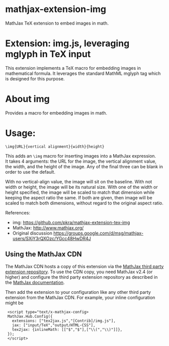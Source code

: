 mathjax-extension-img
=========================

MathJax TeX extension to embed images in math.

# Extension: img.js, leveraging mglyph in TeX input

This extension implements a TeX macro for embedding images
in mathematical formula. It leverages the standard MathML 
mglyph tag which is designed for this purpose. 


# About img

Provides a macro for embedding images in math.


# Usage:

    \img{URL}{vertical alignment}{width}{height}

This adds an `\img` macro for inserting images into a MathJax expression.  
It takes 4 arguments:  the URL for the image, the vertical alignment value, 
the width, and the height of the image.  Any of the final three can be 
blank in order to use the default.  

With no vertical-align value, the image will sit on the baseline.  With 
not width or height, the image will be its natural size.  With one of 
the width or height specified, the image will be scaled to match that 
dimension while keeping the aspect ratio the same. If both are given, 
then image will be scaled to match both dimensions, without regard to 
the original aspect ratio.


References:

- img: https://github.com/pkra/mathjax-extension-tex-img
- MathJax: http://www.mathjax.org/
- Original discussion https://groups.google.com/d/msg/mathjax-users/SXjY3rQXOzc/YGcc48HwDR4J


## Using the MathJax CDN

The MathJax CDN hosts a copy of this extension via the [MathJax third party 
extension 
repository](https://github.com/mathjax/MathJax-third-party-extensions). To use 
the CDN copy, you need MathJax v2.4 (or higher) and configure the third party 
extension repository as described in the [MathJax 
documentation](http://docs.mathjax.org/). 

Then add the extension to your configuration like any other third party 
extension from the MathJax CDN. For example, your inline configuration might be

     <script type="text/x-mathjax-config>
     MathJax.Hub.Config({
       extensions: ["tex2jax.js","[Contrib]/img.js"],
       jax: ["input/TeX","output/HTML-CSS"],
       tex2jax: {inlineMath: [["$","$"],["\\(","\\)"]]},
     });
     </script>
